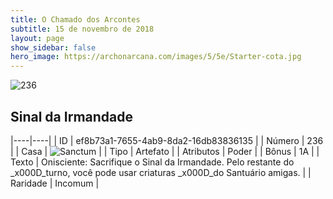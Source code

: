```yaml
---
title: O Chamado dos Arcontes
subtitle: 15 de novembro de 2018
layout: page
show_sidebar: false
hero_image: https://archonarcana.com/images/5/5e/Starter-cota.jpg
---
```


![236](https://cdn.keyforgegame.com/media/card_front/pt/341_236_VWG6GMX929C6_pt.png)

## Sinal da Irmandade

|----|----|
| ID | ef8b73a1-7655-4ab9-8da2-16db83836135 |
| Número | 236 |
| Casa | ![Sanctum](https://archonarcana.com/images/thumb/c/c7/Sanctum.png/22px-Sanctum.png "Santuário") |
| Tipo | Artefato |
| Atributos | Poder |
| Bônus | 1A |
| Texto | Onisciente: Sacrifique o Sinal  da Irmandade. Pelo restante do _x000D_turno, você pode usar criaturas _x000D_do Santuário amigas. |
| Raridade | Incomum |
